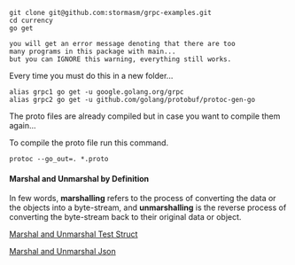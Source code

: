 

```
git clone git@github.com:stormasm/grpc-examples.git
cd currency
go get

you will get an error message denoting that there are too
many programs in this package with main...
but you can IGNORE this warning, everything still works.
```

Every time you must do this in a new folder...

```
alias grpc1 go get -u google.golang.org/grpc
alias grpc2 go get -u github.com/golang/protobuf/protoc-gen-go
```

The proto files are already compiled but in case
you want to compile them again...

To compile the proto file run this command.

```
protoc --go_out=. *.proto
```

#### Marshal and Unmarshal by Definition

In few words, **marshalling** refers to the process of converting the data or the objects into a byte-stream, and **unmarshalling** is the reverse process of converting the byte-stream back to their original data or object.

[Marshal and Unmarshal Test Struct](http://tleyden.github.io/blog/2014/12/02/getting-started-with-go-and-protocol-buffers/)

[Marshal and Unmarshal Json](https://www.dotnetperls.com/json-go)
